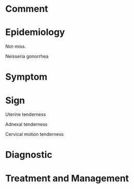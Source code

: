 # Comment

# Epidemiology

Not-miss.

Neisseria gonorrhea

# Symptom

# Sign

Uterine tenderness

Adnexal tenderness

Cervical motion tenderness

# Diagnostic

# Treatment and Management
